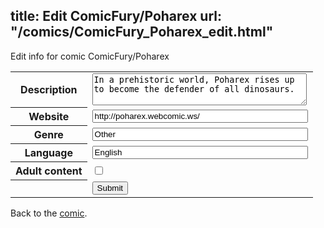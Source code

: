 title: Edit ComicFury/Poharex
url: "/comics/ComicFury_Poharex_edit.html"
---
Edit info for comic ComicFury/Poharex

<form name="comic" action="http://gaepostmail.appspot.com/comic/" method="post">
<table class="comicinfo">
<tr>
<th>Description</th><td><textarea name="description" cols="40" rows="3">In a prehistoric world, Poharex rises up to become the defender of all dinosaurs.</textarea></td>
</tr>
<tr>
<th>Website</th><td><input type="text" name="url" value="http://poharex.webcomic.ws/" size="40"/></td>
</tr>
<tr>
<th>Genre</th><td><input type="text" name="genre" value="Other" size="40"/></td>
</tr>
<tr>
<th>Language</th><td><input type="text" name="language" value="English" size="40"/></td>
</tr>
<tr>
<th>Adult content</th><td><input type="checkbox" name="adult" value="adult" /></td>
</tr>
<tr>
<th></th><td>
<input type="hidden" name="comic" value="ComicFury_Poharex" />
<input type="submit" name="submit" value="Submit" />
</td>
</tr>
</table>
</form>

Back to the [comic](ComicFury_Poharex.html).
